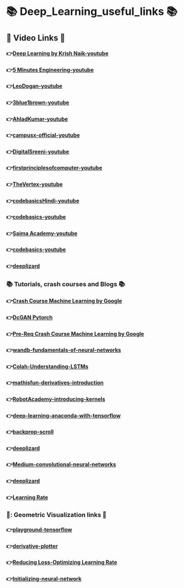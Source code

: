 # :books: Deep_Learning_useful_links :books:
## :movie_camera: Video Links :movie_camera:


#### :point_right:[Deep Learning by Krish Naik-youtube](https://www.youtube.com/user/krishnaik06/playlists)

#### :point_right:[5 Minutes Engineering-youtube](https://www.youtube.com/c/5MinutesEngineering/playlists)

#### :point_right:[LeoDogan-youtube](https://www.youtube.com/c/LeoDogan/playlists)

#### :point_right:[3blue1brown-youtube](https://www.youtube.com/c/3blue1brown/playlists)

#### :point_right:[AhladKumar-youtube](https://www.youtube.com/c/AhladKumar)

#### :point_right:[campusx-official-youtube](https://www.youtube.com/@campusx-official/playlists)

#### :point_right:[DigitalSreeni-youtube](https://www.youtube.com/@DigitalSreeni/playlists)

#### :point_right:[firstprinciplesofcomputer-youtube](https://www.youtube.com/@firstprinciplesofcomputerv3258/playlists)

#### :point_right:[TheVertex-youtube](https://www.youtube.com/@TheVertex-Engg-Lectures/playlists)

#### :point_right:[codebasicsHindi-youtube](https://www.youtube.com/@codebasicsHindi/playlists)

#### :point_right:[codebasics-youtube](https://www.youtube.com/@codebasics/playlists)

#### :point_right:[Saima Academy-youtube](https://www.youtube.com/channel/UCi_HnYpC2_wLzPvdR5SwYKQ/playlists)

#### :point_right:[codebasics-youtube](https://www.youtube.com/@codebasics/playlists)


#### :point_right:[deeplizard](https://www.youtube.com/@deeplizard/playlists)


### :books: Tutorials, crash courses and Blogs  :books:

#### :point_right:[Crash Course Machine Learning by Google](https://developers.google.com/machine-learning/crash-course)


#### :point_right:[DcGAN Pytorch](https://pytorch.org/tutorials/beginner/dcgan_faces_tutorial.html)

#### :point_right:[Pre-Req Crash Course Machine Learning by Google](https://developers.google.com/machine-learning/crash-course/prereqs-and-prework)

#### :point_right:[wandb-fundamentals-of-neural-networks](https://wandb.ai/site/articles/fundamentals-of-neural-networks)

#### :point_right:[Colah-Understanding-LSTMs](https://colah.github.io/posts/2015-08-Understanding-LSTMs/)

#### :point_right:[mathisfun-derivatives-introduction](https://www.mathsisfun.com/calculus/derivatives-introduction.html)

#### :point_right:[RobotAcademy-introducing-kernels](https://robotacademy.net.au/lesson/introducing-kernels/)

#### :point_right:[deep-learning-anaconda-with-tensorflow](https://medium.com/inet-lab/using-naist-server-gpus-for-deep-learning-anaconda-with-tensorflow-cdafbf24a8fa)

#### :point_right:[backprop-scroll](https://developers-dot-devsite-v2-prod.appspot.com/machine-learning/crash-course/backprop-scroll)

#### :point_right:[deeplizard](https://deeplizard.com/resource/pavq7noze2)

#### :point_right:[Medium-convolutional-neural-networks](https://medium.com/swlh/convolutional-neural-networks-part-3-convolutions-over-volume-and-the-convnet-layer-91fb7c08e28b)


#### :point_right:[deeplizard](https://deeplizard.com/resource/pavq7noze2)

#### :point_right:[Learning Rate](https://hasty.ai/docs/mp-wiki/scheduler/overview-of-learning-rate-schedulers-in-ml)



### :eyes:: Geometric Visualization links  :eyes:


#### :point_right:[playground-tensorflow](https://playground.tensorflow.org/#activation=linear&regularization=L1&batchSize=10&dataset=xor&regDataset=reg-plane&learningRate=0.03&regularizationRate=0.001&noise=0&networkShape=1,1&seed=0.35508&showTestData=false&discretize=false&percTrainData=50&x=true&y=true&xTimesY=false&xSquared=false&ySquared=false&cosX=false&sinX=false&cosY=false&sinY=false&collectStats=false&problem=classification&initZero=false&hideText=false)

#### :point_right:[derivative-plotter](https://www.mathsisfun.com/calculus/derivative-plotter.html)


#### :point_right:[Reducing Loss-Optimizing Learning Rate](https://developers-dot-devsite-v2-prod.appspot.com/machine-learning/crash-course/fitter/graph)

#### :point_right:[Initializing-neural-network](https://www.deeplearning.ai/ai-notes/initialization/index.html)








